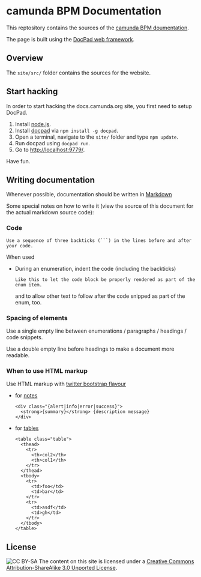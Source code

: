 camunda BPM Documentation
=========================

This reptository contains the sources of the [camunda BPM doumentation](http://docs.camunda.org).

The page is built using the [DocPad web framework](http://docpad.org).

Overview
--------

The `site/src/` folder contains the sources for the website.


Start hacking
-------------

In order to start hacking the docs.camunda.org site, you first need to setup DocPad.

1. Install [node.js](http://nodejs.org/).
2. Install [docpad](http://docpad.org/docs/install) via `npm install -g docpad`.
2. Open a terminal, navigate to the `site/` folder and type `npm update`.
3. Run docpad using `docpad run`.
4. Go to [http://localhost:9779/](http://localhost:9779/).

Have fun.


Writing documentation
---------------------

Whenever possible, documentation should be written in [Markdown](http://daringfireball.net/projects/markdown/)

Some special notes on how to write it (view the source of this document for the actual markdown source code): 


### Code

```
Use a sequence of three backticks (```) in the lines before and after your code.
```

When used 

* During an enumeration, indent the code (including the backticks)

  ```
  Like this to let the code block be properly rendered as part of the enum item.
  ```

  and to allow other text to follow after the code snipped as part of the enum, too.


### Spacing of elements

Use a single empty line between enumerations / paragraphs / headings / code snippets.

Use a double empty line before headings to make a document more readable.


### When to use HTML markup

Use HTML markup with [twitter bootstrap flavour](http://twitter.github.io/bootstrap/)

* for [notes](http://twitter.github.io/bootstrap/components.html#alerts)

  ```
  <div class="{alert|info|error|success}">
    <strong>{summary}</strong> {description message}
  </div>
  ```

* for [tables](http://twitter.github.io/bootstrap/base-css.html#tables)

  ```
  <table class="table">
    <thead>
      <tr>
        <th>col2</th>
        <th>col1</th>
      </tr>
    </thead>
    <tbody>
      <tr>
        <td>foo</td>
        <td>bar</td>
      </tr>
      <tr>
        <td>asdf</td>
        <td>gh</td>
      </tr>
    </tbody>
  </table>
  ```


License
-------
![CC BY-SA](http://i.creativecommons.org/l/by-sa/3.0/80x15.png)
The content on this site is licensed under a [Creative Commons Attribution-ShareAlike 3.0 Unported License](http://creativecommons.org/licenses/by-sa/3.0/).